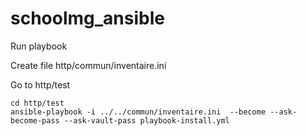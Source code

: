 # schoolmg_ansible

Run playbook

Create file http/commun/inventaire.ini


Go to http/test

```
cd http/test
ansible-playbook -i ../../commun/inventaire.ini  --become --ask-become-pass --ask-vault-pass playbook-install.yml
```
